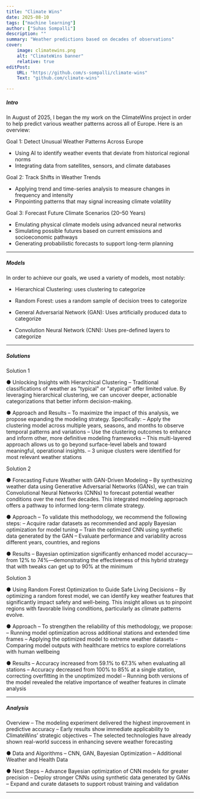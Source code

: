 ```yaml
---
title: "Climate Wins" 
date: 2025-08-10
tags: ["machine learning"]
author: ["Suhas Sompalli"]
description: ""
summary: "Weather predictions based on decades of observations"
cover:
    image: climatewins.png
    alt: "ClimateWins banner"
    relative: true
editPost:
    URL: "https://github.com/s-sompalli/climate-wins"
    Text: "github.com/climate-wins"

---
```


##### Intro

In August of 2025, I began the my work on the ClimateWins project in order to help predict various weather patterns across all of Europe. Here is an overview:

Goal 1: Detect Unusual Weather Patterns Across Europe
- Using AI to identify weather events that deviate from historical regional norms
- Integrating data from satellites, sensors, and climate databases

Goal 2: Track Shifts in Weather Trends
- Applying trend and time-series analysis to measure changes in frequency and intensity
- Pinpointing patterns that may signal increasing climate volatility

Goal 3: Forecast Future Climate Scenarios (20–50 Years)
- Emulating physical climate models using advanced neural networks
- Simulating possible futures based on current emissions and socioeconomic pathways
- Generating probabilistic forecasts to support long-term planning

---

##### Models

In order to achieve our goals, we used a variety of models, most notably:

- Hierarchical Clustering: uses clustering to categorize

- Random Forest: uses a random sample of decision trees to categorize

- General Adversarial Network (GAN): Uses artificially produced data to categorize

- Convolution Neural Network (CNN): Uses pre-defined layers to categorize


---

##### Solutions

Solution 1

● Unlocking Insights with Hierarchical Clustering
– Traditional classifications of weather as "typical" or "atypical" offer limited value. By leveraging
hierarchical clustering, we can uncover deeper, actionable categorizations that better inform
decision-making.

● Approach and Results
– To maximize the impact of this analysis, we propose expanding the modeling strategy. Specifically:
– Apply the clustering model across multiple years, seasons, and months to observe temporal
patterns and variations
– Use the clustering outcomes to enhance and inform other, more definitive modeling frameworks
– This multi-layered approach allows us to go beyond surface-level labels and toward meaningful,
operational insights.
– 3 unique clusters were identified for most relevant weather stations

Solution 2

● Forecasting Future Weather with GAN-Driven Modeling
– By synthesizing weather data using Generative Adversarial Networks (GANs), we can train Convolutional
Neural Networks (CNNs) to forecast potential weather conditions over the next five decades. This integrated
modeling approach offers a pathway to informed long-term climate strategy.

● Approach
– To validate this methodology, we recommend the following steps:
– Acquire radar datasets as recommended and apply Bayesian optimization for model tuning
– Train the optimized CNN using synthetic data generated by the GAN
– Evaluate performance and variability across different years, countries, and regions

● Results
– Bayesian optimization significantly enhanced model accuracy—from 12% to 74%—demonstrating the
effectiveness of this hybrid strategy that with tweaks can get up to 90% at the minimum


Solution 3

● Using Random Forest Optimization to Guide Safe Living Decisions
– By optimizing a random forest model, we can identify key weather features that significantly impact safety and
well-being. This insight allows us to pinpoint regions with favorable living conditions, particularly as climate
patterns evolve.

● Approach
– To strengthen the reliability of this methodology, we propose:
– Running model optimization across additional stations and extended time frames
– Applying the optimized model to extreme weather datasets
– Comparing model outputs with healthcare metrics to explore correlations with human wellbeing

● Results
– Accuracy increased from 59.1% to 67.3% when evaluating all stations
– Accuracy decreased from 100% to 85% at a single station, correcting overfitting in the unoptimized model
– Running both versions of the model revealed the relative importance of weather features in climate analysis

---

##### Analysis

Overview
– The modeling experiment delivered the highest improvement in predictive accuracy
– Early results show immediate applicability to ClimateWins’ strategic objectives
– The selected technologies have already shown real-world success in enhancing severe weather forecasting

● Data and Algorithms
– CNN, GAN, Bayesian Optimization
– Additional Weather and Health Data

● Next Steps
– Advance Bayesian optimization of CNN models for greater precision
– Deploy stronger CNNs using synthetic data generated by GANs
– Expand and curate datasets to support robust training and validation

---